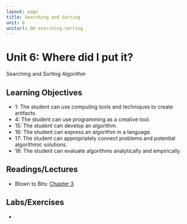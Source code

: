 ```yaml
---
layout: page
title: Searching and Sorting
unit: 6
uniturl: 06-searching-sorting
---
```



Unit 6: Where did I put it?
===========================
Searching and Sorting Algorithm


Learning Objectives
-------------------
 * 1: The student can use computing tools and techniques to create artifacts.
 * 4: The student can use programming as a creative tool.
 * 15: The student can develop an algorithm.
 * 16: The student can express an algorithm in a language.
 * 17: The student can appropriately connect problems and potential algorithmic solutions.
 * 18: The student can evaluate algorithms analytically and empirically.


Readings/Lectures
-----------------
 * Blown to Bits: [Chapter 3](http://www.bitsbook.com/wp-content/uploads/2008/12/chapter3.pdf)


Labs/Exercises
--------------
 * 



